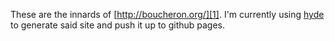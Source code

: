 These are the innards of [http://boucheron.org/][1]. I'm currently using [hyde][] to generate said site and push it up to github pages.


[1]: http://boucheron.org/
[hyde]: https://github.com/hyde/hyde

